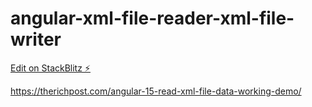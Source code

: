 # angular-xml-file-reader-xml-file-writer

[Edit on StackBlitz ⚡️](https://stackblitz.com/edit/angular-kes4fw)


https://therichpost.com/angular-15-read-xml-file-data-working-demo/